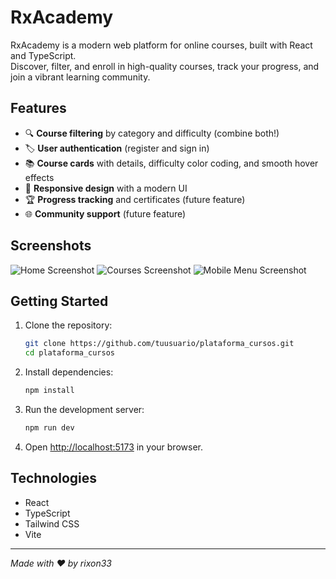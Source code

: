 # RxAcademy

RxAcademy is a modern web platform for online courses, built with React and TypeScript.  
Discover, filter, and enroll in high-quality courses, track your progress, and join a vibrant learning community.

## Features

- 🔍 **Course filtering** by category and difficulty (combine both!)
- 🏷️ **User authentication** (register and sign in)
- 📚 **Course cards** with details, difficulty color coding, and smooth hover effects
- 🎨 **Responsive design** with a modern UI
- 🏆 **Progress tracking** and certificates (future feature)
- 🌐 **Community support** (future feature)

## Screenshots

<!-- Aquí puedes agregar tus capturas de pantalla -->
![Home Screenshot](screenshots/home.png)
![Courses Screenshot](screenshots/courses.png)
![Mobile Menu Screenshot](screenshots/mobile_menu.png)

## Getting Started

1. Clone the repository:
   ```bash
   git clone https://github.com/tuusuario/plataforma_cursos.git
   cd plataforma_cursos
   ```
2. Install dependencies:
   ```bash
   npm install
   ```
3. Run the development server:
   ```bash
   npm run dev
   ```
4. Open [http://localhost:5173](http://localhost:5173) in your browser.

## Technologies

- React
- TypeScript
- Tailwind CSS
- Vite


---

*Made with ❤️ by rixon33*
